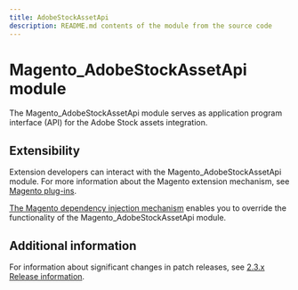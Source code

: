 ```yaml
---
title: AdobeStockAssetApi
description: README.md contents of the module from the source code
---
```


# Magento_AdobeStockAssetApi module

The Magento_AdobeStockAssetApi module serves as application program interface (API) for the Adobe Stock assets integration.

## Extensibility

Extension developers can interact with the Magento_AdobeStockAssetApi module. For more information about the Magento extension mechanism, see [Magento plug-ins](https://devdocs.magento.com/guides/v2.3/extension-dev-guide/plugins.html).

[The Magento dependency injection mechanism](https://devdocs.magento.com/guides/v2.3/extension-dev-guide/depend-inj.html) enables you to override the functionality of the Magento_AdobeStockAssetApi module.

## Additional information

For information about significant changes in patch releases, see [2.3.x Release information](https://devdocs.magento.com/guides/v2.3/release-notes/bk-release-notes.html).

